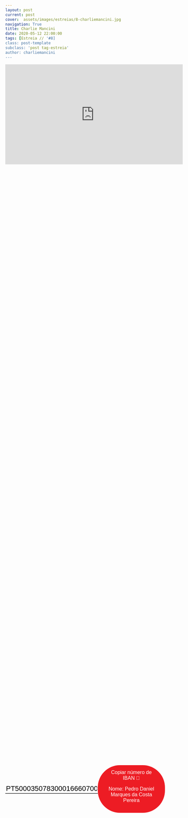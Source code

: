 ```yaml
---
layout: post
current: post
cover:  assets/images/estreias/8-charliemancini.jpg
navigation: True
title: Charlie Mancini
date: 2020-05-12 22:00:00
tags: [Estreia // '#8]
class: post-template
subclass: 'post tag-estreia'
author: charliemancini
---
```


<!-- warning: keep the content after the ? in the link, for autoplay -->
<iframe width="560" height="315" src="https://www.youtube.com/embed/b2Hq0MmwNWw?rel=0&amp;autoplay=1&amp;controls=0&amp;showinfo=0" frameborder="0" allow="accelerometer; autoplay; encrypted-media; gyroscope; picture-in-picture" allowfullscreen></iframe>



<!-- CSS code for some personalization -->
<style>
    .button {
      margin: auto;  
      display: block;
      border-radius: 70px;
      background-color: #ED1C24;
      border: none;
      color: #FFFFFF;
      text-align: center;
      font-family: "Verdana", sans-serif;
      font-size: 2.6rem;
      padding: 20px;
      width: 25rem;
      transition: all 0.5s;
      cursor: pointer;
    }
    
    .button span {
      cursor: pointer;
      display: inline-block;
      position: relative;
      transition: 0.5s;
    }
    
    .button span:after {
      content: '\00bb';
      position: absolute;
      opacity: 0;
      top: 0;
      right: -20px;
      transition: 0.5s;
    }
    
    .button:hover span {
      padding-right: 25px;
    }
    
    .button:hover span:after {
      opacity: 1;
      right: 0;
       display: inline-block;
    }


    .apoia {
        font-family: "Avant Garde", Avantgarde, "Century Gothic", CenturyGothic, "AppleGothic", sans-serif;
        font-size: 3vmax;
        text-align: center;
        text-transform: uppercase;
        text-rendering: optimizeLegibility;
    }


    .iban{
      margin: auto;  
      text-align: center;
      font-family: "Verdana", sans-serif;
      font-size: 1.8rem;
      padding-top: 2rem;
    }

    .btn {
      border: none;
      background-color: inherit;
      padding: 14px 28px;
      font-size: 16px;
      cursor: pointer;
      display: inline-block;
      font-family: "Verdana", sans-serif;
      border-radius: 70px;
    }

    .btn:hover {background: #454545;}

    .success {color: green;}
    .info {color: dodgerblue;}
    .warning {color: orange;}
    .danger {color: red;}
    .default {color: black;}

    /* Blue */
    .info {
      color: white;
      background: #2196F3;
      background-color: #ED1C24;
      font-family: "Verdana", sans-serif;
    }

    .info:hover {
      background: #454545;
      color: white;
    }

    .no-outline:focus {
      outline: none;
    }

  .info_numbers{
    font-family: "Verdana", sans-serif;
    font-size: 1.4rem;
  }
    
    .centerthat{
      height: 100%;
      display: flex;
      align-items: center;
      justify-content: center;
    }

    input {
      border-top-style: hidden;
      border-right-style: hidden;
      border-left-style: hidden;
      border-bottom-style: groove;
    }

</style>

<!-- JAVASCRIPT functions for autocopying text-->
<script>
function myFunction() {
  /* Get the text field */
  var copyText = document.getElementById("myInput");

  /* Select the text field */
  copyText.select();
  copyText.setSelectionRange(0, 99999); /*For mobile devices*/

  /* Copy the text inside the text field */
  document.execCommand("copy");

  // /* Alert the copied text */
  // alert("Copied the text: " + copyText.value);
}
function myFunction2() {
  /* Get the text field */
  var copyText = document.getElementById("myInput2");

  /* Select the text field */
  copyText.select();
  copyText.setSelectionRange(0, 99999); /*For mobile devices*/

  /* Copy the text inside the text field */
  document.execCommand("copy");

  // /* Alert the copied text */
  // alert("Copied the text: " + copyText.value);
}
</script>



<div class="center">
   <!-- <p class = "apoia">Apoie este artista</p> 
    <button class="button" onclick="window.location.href = 'https://www.paypal.com/cgi-bin/webscr?cmd=_s-xclick&hosted_button_id=F2LTAAJU9NCBU&source=url';"><span>PayPal </span></button> -->
<br>
<div class = "centerthat">
  <!-- The text field -->
  <input type="text" class="no-outline info_numbers" value="PT50003507830001666070081" id="myInput"> 
  <!-- The button used to copy the text -->
  <button class="btn info"  onclick="myFunction()">Copiar número de IBAN 🏧<br />

  Nome: Pedro Daniel Marques da Costa Pereira </button>
</div>
<br>
<br>

<div class = "centerthat"> 
  <!-- The text field -->
  <input type="text" class="no-outline info_numbers" value="918798722" id="myInput2">
  <!-- The button used to copy the text -->
  <button class="btn info" onclick="myFunction2()">Copiar número de MBWAY 📲</button>
</div>



<br>

Foto concerto "RAÍZES" - A fotografia de Artur Pastor musicada por Charlie Mancini.
Charlie Mancini apresenta o foto-concerto com a obra do fotógrafo Artur Pastor. Esta é uma viagem de exceção feita pelo poeta da fotografia portuguesa; a viagem faz-se pelas raízes culturais de Portugal, com imagens únicas no meio rural e urbano.


Artur Pastor (1922-1999) foi um dos grandes fotógrafos portugueses do século XX.

Iniciou o seu percurso fotográfico nos anos 40 e produziu incessantemente, durante toda a sua vida. Manifestou particular interesse pela paisagem humana, pelas etnografias do trabalho e do mundo rural.

Percorreu o país inteiro criando um acervo fotográfico único que testemunha um Portugal desaparecido.

A par da sua atividade artística desenvolveu a sua atividade profissional, igualmente na área da fotografia, na Direção Geral dos Serviços Agrícolas do Ministério da Economia, onde ingressou em 1950. Fundou a fototeca daquele ministério.

Produziu vários álbuns fotográficos e organizou inúmeras exposições individuais. Com apenas 24 anos fez a sua primeira grande exposição individual, com cerca de 300 provas, no Círculo Cultural do Algarve.

Charlie Mancini tem composto bandas sonoras para filmes independentes desde 2005. Destaca-se o seu trabalho no documentário de 2016 “Mar de Sines” realizado por Diogo Vilhena, que venceu o prémio de “Melhor Filme Etnográfico” no Festival Internacional do Filme Etnográfico do Recife, Brasil, em 2016.

Além do cinema, criou a banda sonora e o design sonoro para a peça de teatro de rua “Insekto” a partir d’A Metamorfose da Franz Kafka.


Charlie Mancini tem actuado com o seu cine-concerto desde 2007, criando música improvisada em filmes clássicos dos primórdios do cinema, abrangendo estilos tão diversos quanto a ficção-científica, surrealismo, animação e comédia, em mais de 120 sessões na Suiça, Itália, Holanda e em todas as regiões de Portugal e Açores.


### Siga o trabalho de Charlie Mancini
<a href="https://www.facebook.com/mrcharliemancini/">Facebook</a>
<a href="https://www.instagram.com/mrcharliemancini/">Instagram</a>



Fotografia de Sofia Costa




